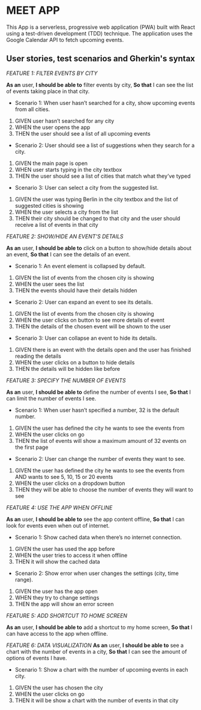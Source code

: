 # MEET APP

This App is a serverless, progressive web application (PWA) built with React using a test-driven
development (TDD) technique. The application uses the Google Calendar API to fetch
upcoming events.

## User stories, test scenarios and Gherkin's syntax

_FEATURE 1: FILTER EVENTS BY CITY_

**As an** user,
**I should be able to** filter events by city,
**So that** I can see the list of events taking place in that city.

- Scenario 1: When user hasn’t searched for a city, show upcoming events from all cities.

1. GIVEN user hasn’t searched for any city
1. WHEN the user opens the app
1. THEN the user should see a list of all upcoming events

- Scenario 2: User should see a list of suggestions when they search for a city.

1. GIVEN the main page is open
1. WHEN user starts typing in the city textbox
1. THEN the user should see a list of cities that match what they’ve typed

- Scenario 3: User can select a city from the suggested list.

1. GIVEN the user was typing Berlin in the city textbox and the list of suggested cities is showing
1. WHEN the user selects a city from the list
1. THEN their city should be changed to that city and the user should receive a list of events in that city

_FEATURE 2: SHOW/HIDE AN EVENT'S DETAILS_

**As an** user,
**I should be able to** click on a button to show/hide details about an event,
**So that** I can see the details of an event.

- Scenario 1: An event element is collapsed by default.

1. GIVEN the list of events from the chosen city is showing
1. WHEN the user sees the list
1. THEN the events should have their details hidden

- Scenario 2: User can expand an event to see its details.

1. GIVEN the list of events from the chosen city is showing
1. WHEN the user clicks on button to see more details of event
1. THEN the details of the chosen event will be shown to the user

- Scenario 3: User can collapse an event to hide its details.

1. GIVEN there is an event with the details open and the user has finished reading the details
1. WHEN the user clicks on a button to hide details
1. THEN the details will be hidden like before

_FEATURE 3: SPECIFY THE NUMBER OF EVENTS_

**As an** user,
**I should be able to** define the number of events I see,
**So that** I can limit the number of events I see.

- Scenario 1: When user hasn’t specified a number, 32 is the default number.

1. GIVEN the user has defined the city he wants to see the events from
1. WHEN the user clicks on go
1. THEN the list of events will show a maximum amount of 32 events on the first page

- Scenario 2: User can change the number of events they want to see.

1. GIVEN the user has defined the city he wants to see the events from AND wants to see 5, 10, 15 or 20 events
1. WHEN the user clicks on a dropdown button
1. THEN they will be able to choose the number of events they will want to see

_FEATURE 4: USE THE APP WHEN OFFLINE_

**As an** user,
**I should be able to** see the app content offline,
**So that** I can look for events even when out of internet.

- Scenario 1: Show cached data when there’s no internet connection.

1. GIVEN the user has used the app before
1. WHEN the user tries to access it when offline
1. THEN it will show the cached data

- Scenario 2: Show error when user changes the settings (city, time range).

1. GIVEN the user has the app open
1. WHEN they try to change settings
1. THEN the app will show an error screen

_FEATURE 5: ADD SHORTCUT TO HOME SCREEN_

**As an** user,
**I should be able to** add a shortcut to my home screen,
**So that** I can have access to the app when offline.

_FEATURE 6: DATA VISUALIZATION_
**As an** user,
**I should be able to** see a chart with the number of events in a city,
**So that** I can see the amount of options of events I have.

- Scenario 1: Show a chart with the number of upcoming events in each city.

1. GIVEN the user has chosen the city
1. WHEN the user clicks on go
1. THEN it will be show a chart with the number of events in that city
